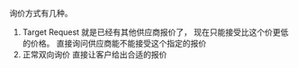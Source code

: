 
询价方式有几种。 
1. Target Request 就是已经有其他供应商报价了， 现在只能接受比这个价更低的价格。 直接询问供应商能不能接受这个指定的报价
2. 正常双向询价 直接让客户给出合适的报价







